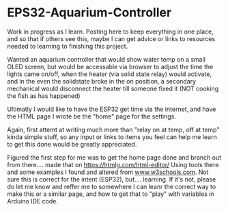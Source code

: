 # EPS32-Aquarium-Controller
Work in progress as I learn. Posting here to keep everything in one place, and so that if others see this, maybe I can get advice or links to resources needed to learning to finishing this project.  

Wanted an aquarium controller that would show water temp on a small OLED screen, but would be accessable via browser to adjust the time the lights came on/off, when the heater (via solid state relay) would activate, and in the even the solidstate broke in the on position, a secondary mechanical would disconnect the heater till someone fixed it (NOT cooking the fish as has happened)

Ultimatly I would like to have the ESP32 get time via the internet, and have the HTML page I wrote be the "home" page for the settings.

Again, first attemt at writing much more than "relay on at temp, off at temp" kinda simple stuff, so any input or links to items you feel can help me learn to get this done would be greatly appreciated. 

Figured the first step for me was to get the home page done and branch out from there.... made that on https://htmlg.com/html-editor/  Using tools there and some examples I found and altered from www.w3schools.com.  Not sure this is correct for the intent (ESP32), but.... learning. If it's not, please do let me know and reffer me to somewhere I can leanr the correct way to make this or a similar page, and how to get that to "play" with variables in Arduino IDE code.  
